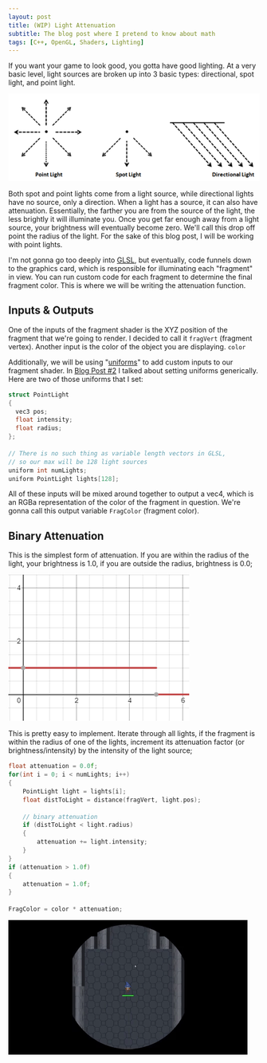 ```yaml
---
layout: post
title: (WIP) Light Attenuation
subtitle: The blog post where I pretend to know about math
tags: [C++, OpenGL, Shaders, Lighting]
---
```

If you want your game to look good, you gotta have good lighting. At a very basic level, light sources are broken up into 3 basic types: directional, spot light, and point light.

![](/assets/img/light_types.png "Light types: point, spot, and directional")

Both spot and point lights come from a light source, while directional lights have no source, only a direction. When a light has a source, it can also have attenuation. Essentially, the farther you are from the source of the light, the less brightly it will illuminate you. Once you get far enough away from a light source, your brightness will eventually become zero. We'll call this drop off point the radius of the light. For the sake of this blog post, I will be working with point lights.

I'm not gonna go too deeply into [GLSL](https://en.wikipedia.org/wiki/OpenGL_Shading_Language), but eventually, code funnels down to the graphics card, which is responsible for illuminating each "fragment" in view. You can run custom code for each fragment to determine the final fragment color. This is where we will be writing the attenuation function.

## Inputs & Outputs
One of the inputs of the fragment shader is the XYZ position of the fragment that we're going to render. I decided to call it `fragVert` (fragment vertex). Another input is the color of the object you are displaying. `color`

Additionally, we will be using "[uniforms](https://www.khronos.org/opengl/wiki/Uniform_%28GLSL%29)" to add custom inputs to our fragment shader.
In [Blog Post #2](https://willievaldez.github.io/2020-10-03-AutomaticRegistration) I talked about setting uniforms generically. Here are two of those uniforms that I set:

```cpp
struct PointLight
{
  vec3 pos;
  float intensity;
  float radius;
};

// There is no such thing as variable length vectors in GLSL,
// so our max will be 128 light sources
uniform int numLights;
uniform PointLight lights[128];
```

All of these inputs will be mixed around together to output a vec4, which is an RGBa representation of the color of the fragment in question. We're gonna call this output variable `FragColor` (fragment color).

## Binary Attenuation
This is the simplest form of attenuation. If you are within the radius of the light, your brightness is 1.0, if you are outside the radius, brightness is 0.0;

![](/assets/img/binary_function.png "If distance < 5.0, brightness = 1.0, else brightness = 0.0")

This is pretty easy to implement. Iterate through all lights, if the fragment is within the radius of one of the lights, increment its attenuation factor (or brightness/intensity) by the intensity of the light source;

```cpp
float attenuation = 0.0f;
for(int i = 0; i < numLights; i++)
{
	PointLight light = lights[i];
	float distToLight = distance(fragVert, light.pos);

	// binary attenuation
	if (distToLight < light.radius)
	{
		attenuation += light.intensity;
	}
}
if (attenuation > 1.0f)
{
	attenuation = 1.0f;
}

FragColor = color * attenuation;

```

![](/assets/img/binary_example.gif "example of binary attenuation in a 2d game")
